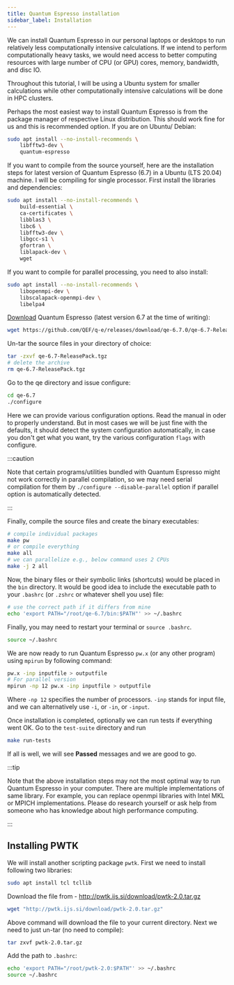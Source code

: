 ```yaml
---
title: Quantum Espresso installation
sidebar_label: Installation
---
```

We can install Quantum Espresso in our personal laptops or desktops to run
relatively less computationally intensive calculations. If we intend to perform
computationally heavy tasks, we would need access to better computing resources
with large number of CPU (or GPU) cores, memory, bandwidth, and disc IO.

Throughout this tutorial, I will be using a Ubuntu system for smaller
calculations while other computationally intensive calculations will be done in
HPC clusters.

Perhaps the most easiest way to install Quantum Espresso is from the package
manager of respective Linux distribution. This should work fine for us and this
is recommended option. If you are on Ubuntu/ Debian:
```bash
sudo apt install --no-install-recommends \
    libfftw3-dev \
    quantum-espresso
```

If you want to compile from the source yourself, here are the installation steps
for latest version of Quantum Espresso (6.7) in a Ubuntu (LTS 20.04) machine. I
will be compiling for single processor. First install the libraries and
dependencies:

```bash
sudo apt install --no-install-recommends \
    build-essential \
    ca-certificates \
    libblas3 \
    libc6 \
    libfftw3-dev \
    libgcc-s1 \
    gfortran \
    liblapack-dev \
    wget
```

If you want to compile for parallel processing, you need to also install:
```bash
sudo apt install --no-install-recommends \
    libopenmpi-dev \
    libscalapack-openmpi-dev \
    libelpa4
```

[Download](https://github.com/QEF/q-e/releases) Quantum Espresso (latest version
6.7 at the time of writing):
```bash
wget https://github.com/QEF/q-e/releases/download/qe-6.7.0/qe-6.7-ReleasePack.tgz
```

Un-tar the source files in your directory of choice:
```bash
tar -zxvf qe-6.7-ReleasePack.tgz
# delete the archive
rm qe-6.7-ReleasePack.tgz
```

Go to the qe directory and issue configure:
```bash
cd qe-6.7
./configure
```

Here we can provide various configuration options. Read the manual in oder to
properly understand. But in most cases we will be just fine with the defaults,
it should detect the system configuration automatically, in case you don't get
what you want, try the various configuration `flags` with configure.

:::caution

Note that certain programs/utilities bundled with Quantum Espresso might not
work correctly in parallel compilation, so we may need serial compilation for
them by `./configure --disable-parallel` option if parallel option is
automatically detected.

:::

Finally, compile the source files and create the binary executables:
```bash
# compile individual packages
make pw
# or compile everything
make all
# we can parallelize e.g., below command uses 2 CPUs
make -j 2 all
```

Now, the binary files or their symbolic links (shortcuts) would be placed in the
`bin` directory. It would be good idea to include the executable path to your
`.bashrc` (or `.zshrc` or whatever shell you use) file:
```bash
# use the correct path if it differs from mine
echo 'export PATH="/root/qe-6.7/bin:$PATH"' >> ~/.bashrc
```

Finally, you may need to restart your terminal or `source .bashrc`.
```bash
source ~/.bashrc
```

We are now ready to run Quantum Espresso `pw.x` (or any other program) using
`mpirun` by following command:
```bash
pw.x -inp inputfile > outputfile
# For parallel version
mpirun -np 12 pw.x -inp inputfile > outputfile
```
Where `-np 12` specifies the number of processors. `-inp` stands for input file,
and we can alternatively use `-i`, or `-in`, or `-input`.

Once installation is completed, optionally we can run tests if everything went
OK. Go to the `test-suite` directory and run
```bash
make run-tests
```
If all is well, we will see **Passed** messages and we are good to go.

:::tip

Note that the above installation steps may not the most optimal way to run
Quantum Espresso in your computer. There are multiple implementations of same
library. For example, you can replace openmpi libraries with Intel MKL or MPICH
implementations. Please do research yourself or ask help from someone who has
knowledge about high performance computing.

:::

## Installing PWTK
We will install another scripting package `pwtk`. First we need to install
following two libraries:
```bash
sudo apt install tcl tcllib
```

Download the file from - <http://pwtk.ijs.si/download/pwtk-2.0.tar.gz>
```bash
wget "http://pwtk.ijs.si/download/pwtk-2.0.tar.gz"
```

Above command will download the file to your current directory. Next we need to
just un-tar (no need to compile):
```bash
tar zxvf pwtk-2.0.tar.gz
```

Add the path to `.bashrc`:
```bash
echo 'export PATH="/root/pwtk-2.0:$PATH"' >> ~/.bashrc
source ~/.bashrc
```
